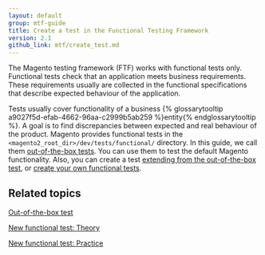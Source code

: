 ```yaml
---
layout: default
group: mtf-guide
title: Create a test in the Functional Testing Framework
version: 2.1
github_link: mtf/create_test.md
---
```


The Magento testing framework (FTF) works with functional tests only. Functional tests check that an application meets business requirements. These requirements usually are collected in the functional specifications that describe expected behaviour of the application.

Tests usually cover functionality of a business {% glossarytooltip a9027f5d-efab-4662-96aa-c2999b5ab259 %}entity{% endglossarytooltip %}. A goal is to find discrepancies between expected and real behaviour of the product.
Magento provides functional tests in the `<magento2_root_dir>/dev/tests/functional/` directory. In this guide, we call them [out-of-the-box tests][out-of-the-box test]. You can use them to test the default Magento functionality. Also, you can create a test [extending from the out-of-the-box test][], or [create your own functional tests][].

## Related topics

[Out-of-the-box test][out-of-the-box test]

[New functional test: Theory][]

[New functional test: Practice][]

<!-- LINK DEFINITIONS -->

[out-of-the-box test]: {{page.baseurl}}/mtf/create_test/out-of-the-box.html
[extending from the out-of-the-box test]: {{page.baseurl}}/mtf/create_test/new_test.html#extending-oob-test
[create your own functional tests]: {{page.baseurl}}/mtf/create_test/new_test.html#create-test
[New functional test: Theory]: {{page.baseurl}}/mtf/create_test/new_test.html
[New functional test: Practice]: {{page.baseurl}}/mtf/create_test/create_new_test.html
